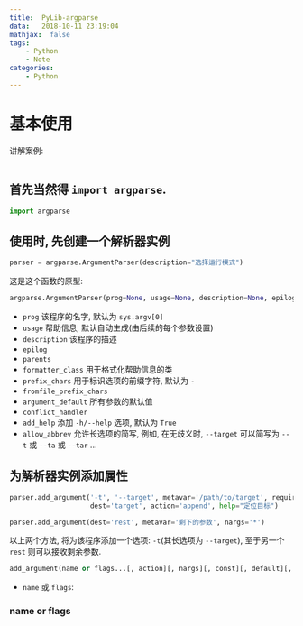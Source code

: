 ```yaml
---
title:  PyLib-argparse
data:   2018-10-11 23:19:04
mathjax:  false
tags:
    - Python
    - Note
categories:
    - Python
---
```


# 基本使用

讲解案例:

```python
```
## 首先当然得 `import argparse`.

```python
import argparse
```

## 使用时, 先创建一个解析器实例

```python
parser = argparse.ArgumentParser(description="选择运行模式")
```

这是这个函数的原型:

```python
argparse.ArgumentParser(prog=None, usage=None, description=None, epilog=None, parents=[], formatter_class=<class 'argparse.HelpFormatter'>, prefix_chars='-', fromfile_prefix_chars=None, argument_default=None, conflict_handler='error', add_help=True, allow_abbrev=True)
```

- `prog` 该程序的名字, 默认为 `sys.argv[0]`
- `usage` 帮助信息, 默认自动生成(由后续的每个参数设置)
- `description` 该程序的描述
- `epilog` 
- `parents` 
- `formatter_class` 用于格式化帮助信息的类
- `prefix_chars` 用于标识选项的前缀字符, 默认为 `-`
- `fromfile_prefix_chars`
- `argument_default` 所有参数的默认值
- `conflict_handler`
- `add_help` 添加 `-h/--help` 选项, 默认为 `True`
- `allow_abbrev` 允许长选项的简写, 例如, 在无歧义时, `--target` 可以简写为 `--t` 或 `--ta` 或 `--tar` ...

## 为解析器实例添加属性

```python
parser.add_argument('-t', '--target', metavar='/path/to/target', required=True,
                    dest='target', action='append', help="定位目标")

parser.add_argument(dest='rest', metavar='剩下的参数', nargs='*')
```

以上两个方法, 将为该程序添加一个选项: `-t`(其长选项为 `--target`), 至于另一个 `rest` 则可以接收剩余参数.

```python
add_argument(name or flags...[, action][, nargs][, const][, default][, type][, choices][, required][, help][, metavar][, dest])
```

- `name` 或 `flags`: 

### name or flags

